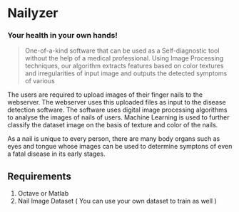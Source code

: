 # Nailyzer
### Your health in your own hands!

> One-of-a-kind software that can be used as a Self-diagnostic tool without the help of a medical professional. Using Image Processing techniques, our algorithm extracts features based on color textures and irregularities of input image and outputs the detected symptoms of various



The users are required to upload images of their finger nails to the webserver. The webserver uses this uploaded files as input to the disease detection software.
The software uses digital image processing algorithms to analyse the images of nails of users. Machine Learning is used to further classify the dataset image on the basis of texture and color of the nails.


As a nail is unique to every person, there are many body organs such as eyes and tongue whose images can be used to determine symptons of even a fatal disease in its early stages.

## Requirements ##
1) Octave or Matlab
2) Nail Image Dataset ( You can use your own dataset to train as well )
